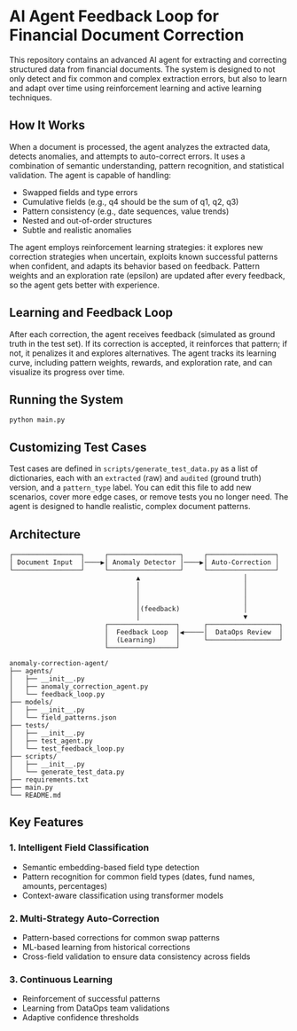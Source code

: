 # AI Agent Feedback Loop for Financial Document Correction

This repository contains an advanced AI agent for extracting and correcting structured data from financial documents. The system is designed to not only detect and fix common and complex extraction errors, but also to learn and adapt over time using reinforcement learning and active learning techniques.

## How It Works

When a document is processed, the agent analyzes the extracted data, detects anomalies, and attempts to auto-correct errors. It uses a combination of semantic understanding, pattern recognition, and statistical validation. The agent is capable of handling:
- Swapped fields and type errors
- Cumulative fields (e.g., q4 should be the sum of q1, q2, q3)
- Pattern consistency (e.g., date sequences, value trends)
- Nested and out-of-order structures
- Subtle and realistic anomalies

The agent employs reinforcement learning strategies: it explores new correction strategies when uncertain, exploits known successful patterns when confident, and adapts its behavior based on feedback. Pattern weights and an exploration rate (epsilon) are updated after every feedback, so the agent gets better with experience.

## Learning and Feedback Loop

After each correction, the agent receives feedback (simulated as ground truth in the test set). If its correction is accepted, it reinforces that pattern; if not, it penalizes it and explores alternatives. The agent tracks its learning curve, including pattern weights, rewards, and exploration rate, and can visualize its progress over time.

## Running the System
```
python main.py
```

## Customizing Test Cases

Test cases are defined in `scripts/generate_test_data.py` as a list of dictionaries, each with an `extracted` (raw) and `audited` (ground truth) version, and a `pattern_type` label. You can edit this file to add new scenarios, cover more edge cases, or remove tests you no longer need. The agent is designed to handle realistic, complex document patterns.

## Architecture

```
┌─────────────────┐     ┌──────────────────┐     ┌─────────────────┐
│ Document Input  │────▶│ Anomaly Detector │────▶│ Auto-Correction │
└─────────────────┘     └──────────────────┘     └─────────────────┘
                                ▲                          │
                                │                          │
                                │                          │
                                │                          │
                                │(feedback)                │
                                │                          ▼
                        ┌─────────────────┐      ┌──────────────────┐
                        │  Feedback Loop  │◀─────│  DataOps Review  │
                        │  (Learning)     │      └──────────────────┘
                        └─────────────────┘
```

```
anomaly-correction-agent/
├── agents/
│   ├── __init__.py
│   ├── anomaly_correction_agent.py    
│   └── feedback_loop.py              
├── models/
│   ├── __init__.py
│   └── field_patterns.json           
├── tests/
│   ├── __init__.py
│   ├── test_agent.py                  
│   └── test_feedback_loop.py          
├── scripts/
│   ├── __init__.py
│   └── generate_test_data.py          
├── requirements.txt                  
├── main.py                            
└── README.md                         
```

## Key Features

### 1. Intelligent Field Classification
- Semantic embedding-based field type detection
- Pattern recognition for common field types (dates, fund names, amounts, percentages)
- Context-aware classification using transformer models

### 2. Multi-Strategy Auto-Correction
- Pattern-based corrections for common swap patterns
- ML-based learning from historical corrections
- Cross-field validation to ensure data consistency across fields

### 3. Continuous Learning
- Reinforcement of successful patterns
- Learning from DataOps team validations
- Adaptive confidence thresholds